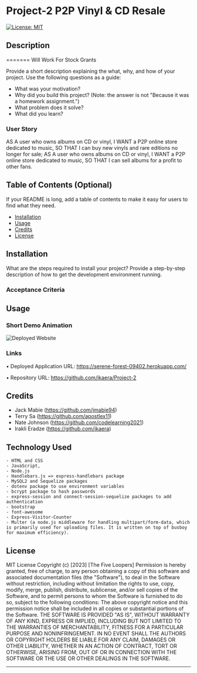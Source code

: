 # Project-2 P2P Vinyl & CD Resale

[![License: MIT](https://img.shields.io/badge/License-MIT-yellow.svg)](https://opensource.org/licenses/MIT)

## Description
=======
Will Work For Stock Grants

Provide a short description explaining the what, why, and how of your project. Use the following questions as a guide:

- What was your motivation?
- Why did you build this project? (Note: the answer is not "Because it was a homework assignment.")
- What problem does it solve?
- What did you learn?

### User Story

AS A user who owns albums on CD or vinyl,
I WANT a P2P online store dedicated to music,
SO THAT I can buy new vinyls and rare editions no longer for sale;
AS A user who owns albums on CD or vinyl,
I WANT a P2P online store dedicated to music,
SO THAT I can sell albums for a profit to other fans.

<!-- A website where users can list physical music, such as CDs or Vinyl Records, for sale to other users. Users can browse the site by the user (to see all listings from a user), by category (to see all CD listings), etc., select items they're interested in to place into a shopping cart and purchase the items in their shopping cart.

If we can add a search bar to bring up listings that match the search terms (so someone can search Parliament or Funkadelic and get a list of CDs or Vinyl available for purchase from those artists) that would be awesome

We will need to add some kind of selection or add-to-cart button on every listing when generating it through the handlebar -->

## Table of Contents (Optional)

If your README is long, add a table of contents to make it easy for users to find what they need.

- [Installation](#installation)
- [Usage](#usage)
- [Credits](#credits)
- [License](#license)

## Installation

What are the steps required to install your project? Provide a step-by-step description of how to get the development environment running.

### Acceptance Criteria

## Usage

<!-- Provide instructions and examples for use. Include screenshots as needed.

To add a screenshot, create an `assets/images` folder in your repository and upload your screenshot to it. Then, using the relative filepath, add it to your README using the following syntax:

    ```md
    ![alt text](assets/images/screenshot.png)
    ``` -->
### Short Demo Animation
![Deployed Website](./assets/images/)

### Links

• Deployed Application URL: 
    https://serene-forest-09402.herokuapp.com/
    
• Repository URL: https://github.com/ikaera/Project-2

## Credits

<!-- List your collaborators, if any, with links to their GitHub profiles. -->

- Jack Mabie (https://github.com/jmabie94)
- Terry Sa (https://github.com/apostlex11)
- Nate Johnson (https://github.com/codelearning2021)
- Irakli Eradze (https://github.com/ikaera)

<!-- If you used any third-party assets that require attribution, list the creators with links to their primary web presence in this section.

If you followed tutorials, include links to those here as well. -->

## Technology Used
    - HTML and CSS
    - JavaScript,
    - Node.js
    - Handlebars.js => express-handlebars package
    - MySQL2 and Sequelize packages
    - dotenv package to use environment variables
    - bcrypt package to hash passwords
    - express-session and connect-session-sequelize packages to add authentication 
    - bootstrap
    - font-awesome
    - Express-Visitor-Counter
    - Multer (a node.js middleware for handling multipart/form-data, which is primarily used for uploading files. It is written on top of busboy for maximum efficiency).

## License

MIT License
Copyright (c) [2023] [The Five Loopers]
Permission is hereby granted, free of charge, to any person obtaining a copy
of this software and associated documentation files (the "Software"), to deal
in the Software without restriction, including without limitation the rights
to use, copy, modify, merge, publish, distribute, sublicense, and/or sell
copies of the Software, and to permit persons to whom the Software is
furnished to do so, subject to the following conditions:
The above copyright notice and this permission notice shall be included in all
copies or substantial portions of the Software.
THE SOFTWARE IS PROVIDED "AS IS", WITHOUT WARRANTY OF ANY KIND, EXPRESS OR
IMPLIED, INCLUDING BUT NOT LIMITED TO THE WARRANTIES OF MERCHANTABILITY,
FITNESS FOR A PARTICULAR PURPOSE AND NONINFRINGEMENT. IN NO EVENT SHALL THE
AUTHORS OR COPYRIGHT HOLDERS BE LIABLE FOR ANY CLAIM, DAMAGES OR OTHER
LIABILITY, WHETHER IN AN ACTION OF CONTRACT, TORT OR OTHERWISE, ARISING FROM,
OUT OF OR IN CONNECTION WITH THE SOFTWARE OR THE USE OR OTHER DEALINGS IN THE
SOFTWARE.

---

<!-- 🏆 The previous sections are the bare minimum, and your project will ultimately determine the content of this document. You might also want to consider adding the following sections.

## Badges

![badmath](https://img.shields.io/github/languages/top/lernantino/badmath)

Badges aren't necessary, per se, but they demonstrate street cred. Badges let other developers know that you know what you're doing. Check out the badges hosted by [shields.io](https://shields.io/). You may not understand what they all represent now, but you will in time.

## Features

If your project has a lot of features, list them here.

## How to Contribute

If you created an application or package and would like other developers to contribute it, you can include guidelines for how to do so. The [Contributor Covenant](https://www.contributor-covenant.org/) is an industry standard, but you can always write your own if you'd prefer.

## Tests

Go the extra mile and write tests for your application. Then provide examples on how to run them here.
 -->
